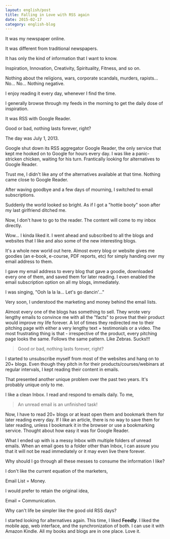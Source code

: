 ```yaml
---
layout: english/post
title: Falling in Love with RSS again
date: 2015-02-17
category: english-blog
---
```


It was my newspaper online.

It was different from traditional newspapers.

It has only the kind of information that I want to know.

Inspiration, Innovation, Creativity, Spirituality, Fitness, and so on.

Nothing about the religions, wars, corporate scandals, murders, rapists... No... No... Nothing negative.

I enjoy reading it every day, whenever I find the time.

I generally browse through my feeds in the morning to get the daily dose of inspiration.

It was RSS with Google Reader.

Good or bad, nothing lasts forever, right?

The day was July 1, 2013.

Google shut down its RSS aggregator Google Reader, the only service that kept me hooked on to Google for hours every day. I was like a panic-stricken chicken, waiting for his turn. Frantically looking for alternatives to Google Reader.

Trust me, I didn't like any of the alternatives available at that time. Nothing came close to Google Reader.

After waving goodbye and a few days of mourning, I switched to email subscriptions.

Suddenly the world looked so bright. As if I got a "hottie booty" soon after my last girlfriend ditched me.

Now, I don't have to go to the reader. The content will come to my inbox directly.

Wow... I kinda liked it. I went ahead and subscribed to all the blogs and websites that I like and also some of the new interesting blogs.

It's a whole new world out here. Almost every blog or website gives me goodies (an e-book, e-course, PDF reports, etc) for simply handing over my email address to them.

I gave my email address to every blog that gave a goodie, downloaded every one of them, and saved them for later reading. I even enabled the email subscription option on all my blogs, immediately.

I was singing, "Ooh la la la... Let's go dancin'..."

Very soon, I understood the marketing and money behind the email lists.

Almost every one of the blogs has something to sell. They wrote very lengthy emails to convince me with all the "facts" to prove that their product would improve my life forever. A lot of times they redirected me to their pitching page with either a very lengthy text + testimonials or a video. The most frustrating thing is that - irrespective of the product, every pitching page looks the same. Follows the same pattern. Like Zebras. Sucks!!!

> Good or bad, nothing lasts forever, right?

I started to unsubscribe myself from most of the websites and hang on to 20+ blogs. Even though they pitch in for their products/courses/webinars at regular intervals, I kept reading their content in emails.

That presented another unique problem over the past two years. It's probably unique only to me.

I like a clean Inbox. I read and respond to emails daily. To me,

> An unread email is an unfinished task!

Now, I have to read 20+ blogs or at least open them and bookmark them for later reading every day. If I like an article, there is no way to save them for later reading, unless I bookmark it in the browser or use a bookmarking service. Thought about how easy it was for Google Reader.

What I ended up with is a messy Inbox with multiple folders of unread emails. When an email goes to a folder other than Inbox, I can assure you that it will not be read immediately or it may even live there forever.

Why should I go through all these messes to consume the information I like?

I don't like the current equation of the marketers,

Email List = Money.

I would prefer to retain the original idea,

Email = Communication.

Why can't life be simpler like the good old RSS days?

I started looking for alternatives again. This time, I liked **Feedly**. I liked the mobile app, web interface, and the synchronization of both. I can use it with Amazon Kindle. All my books and blogs are in one place. Love it.
